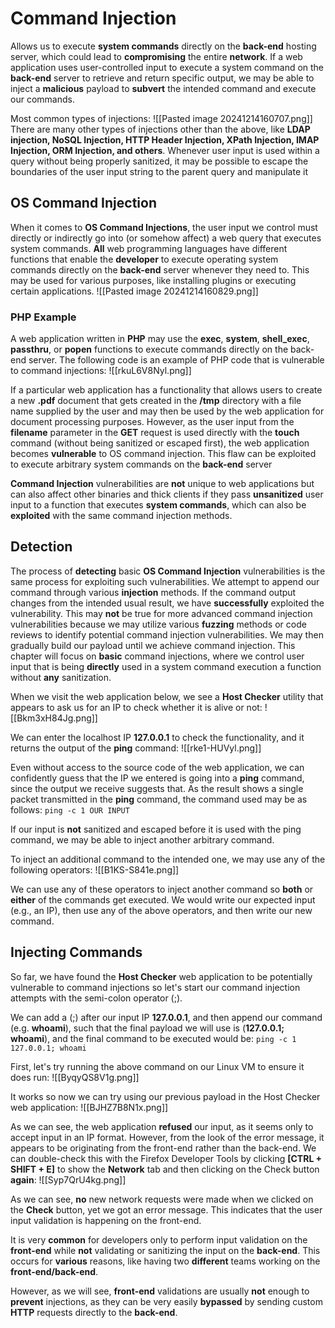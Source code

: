 # Command Injection
Allows us to execute **system commands** directly on the **back-end** hosting server, which could lead to **compromising** the entire **network**. If a web application uses user-controlled input to execute a system command on the **back-end** server to retrieve and return specific output, we may be able to inject a **malicious** payload to **subvert** the intended command and execute our commands.

Most common types of injections:
![[Pasted image 20241214160707.png]]
There are many other types of injections other than the above, like **LDAP injection, NoSQL Injection, HTTP Header Injection, XPath Injection, IMAP Injection, ORM Injection, and others**. Whenever user input is used within a query without being properly sanitized, it may be possible to escape the boundaries of the user input string to the parent query and manipulate it

## OS Command Injection
When it comes to **OS Command Injections**, the user input we control must directly or indirectly go into (or somehow affect) a web query that executes system commands. **All** web programming languages have different functions that enable the **developer** to execute operating system commands directly on the **back-end** server whenever they need to. This may be used for various purposes, like installing plugins or executing certain applications.
![[Pasted image 20241214160829.png]]

### PHP Example
A web application written in **PHP** may use the **exec**, **system**, **shell_exec**, **passthru**, or **popen** functions to execute commands directly on the back-end server. The following code is an example of PHP code that is vulnerable to command injections:
![[rkuL6V8Nyl.png]]

If a particular web application has a functionality that allows users to create a new **.pdf** document that gets created in the **/tmp** directory with a file name supplied by the user and may then be used by the web application for document processing purposes. However, as the user input from the **filename** parameter in the **GET** request is used directly with the **touch** command (without being sanitized or escaped first), the web application becomes **vulnerable** to OS command injection. This flaw can be exploited to execute arbitrary system commands on the **back-end** server

**Command Injection** vulnerabilities are **not** unique to web applications but can also affect other binaries and thick clients if they pass **unsanitized** user input to a function that executes **system commands**, which can also be **exploited** with the same command injection methods.

## Detection 
The process of **detecting** basic **OS Command Injection** vulnerabilities is the same process for exploiting such vulnerabilities. We attempt to append our command through various **injection** methods. If the command output changes from the intended usual result, we have **successfully** exploited the vulnerability. This may **not** be true for more advanced command injection vulnerabilities because we may utilize various **fuzzing** methods or code reviews to identify potential command injection vulnerabilities. We may then gradually build our payload until we achieve command injection. This chapter will focus on **basic** command injections, where we control user input that is being **directly** used in a system command execution a function without **any** sanitization.

When we visit the web application below, we see a **Host Checker** utility that appears to ask us for an IP to check whether it is alive or not: 
![[Bkm3xH84Jg.png]]

We can enter the localhost IP **127.0.0.1** to check the functionality, and it returns the output of the **ping** command:
![[rke1-HUVyl.png]]

Even without access to the source code of the web application, we can confidently guess that the IP we entered is going into a **ping** command, since the output we receive suggests that. As the result shows a single packet transmitted in the **ping** command, the command used may be as follows:
```ping -c 1 OUR INPUT```

If our input is **not** sanitized and escaped before it is used with the ping command, we may be able to inject another arbitrary command.

To inject an additional command to the intended one, we may use any of the following operators:
![[B1KS-S841e.png]]

We can use any of these operators to inject another command so **both** or **either** of the commands get executed. We would write our expected input (e.g., an IP), then use any of the above operators, and then write our new command.
## Injecting Commands
So far, we have found the **Host Checker** web application to be potentially vulnerable to command injections so let's start our command injection attempts with the semi-colon operator (;).

We can add a (;) after our input IP **127.0.0.1**, and then append our command (e.g. **whoami**), such that the final payload we will use is (**127.0.0.1; whoami**), and the final command to be executed would be:
```ping -c 1 127.0.0.1; whoami```

First, let's try running the above command on our Linux VM to ensure it does run:
![[ByqyQS8V1g.png]]

It works so now we can try using our previous payload in the Host Checker web application: 
![[BJHZ7B8N1x.png]]

As we can see, the web application **refused** our input, as it seems only to accept input in an IP format. However, from the look of the error message, it appears to be originating from the front-end rather than the back-end. We can double-check this with the Firefox Developer Tools by clicking **[CTRL + SHIFT + E]** to show the **Network** tab and then clicking on the Check button **again**:
![[Syp7QrU4kg.png]]

As we can see, **no** new network requests were made when we clicked on the **Check** button, yet we got an error message. This indicates that the user input validation is happening on the front-end.

It is very **common** for developers only to perform input validation on the **front-end** while **not** validating or sanitizing the input on the **back-end**. This occurs for **various** reasons, like having two **different** teams working on the **front-end/back-end**.

However, as we will see, **front-end** validations are usually **not** enough to **prevent** injections, as they can be very easily **bypassed** by sending custom **HTTP** requests directly to the **back-end**.